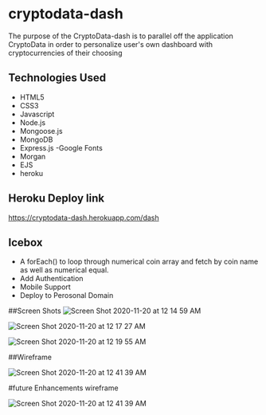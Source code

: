 # cryptodata-dash

The purpose of the CryptoData-dash is to parallel off the application CryptoData in order to personalize user's own dashboard with cryptocurrencies of their choosing


## Technologies Used 
- HTML5
- CSS3
- Javascript
- Node.js
- Mongoose.js
- MongoDB
- Express.js
-Google Fonts
- Morgan
- EJS
- heroku

## Heroku Deploy link
https://cryptodata-dash.herokuapp.com/dash

## Icebox
* A forEach() to loop through numerical coin array and fetch by coin name as well as numerical equal.
* Add Authentication 
* Mobile Support
* Deploy to Perosonal Domain

##Screen Shots
![Screen Shot 2020-11-20 at 12 14 59 AM](https://user-images.githubusercontent.com/73125103/99762049-944e1080-2ac5-11eb-9aa9-835cafd91505.png)

![Screen Shot 2020-11-20 at 12 17 27 AM](https://user-images.githubusercontent.com/73125103/99762158-daa36f80-2ac5-11eb-8b38-9112bcb7b9e5.png)


![Screen Shot 2020-11-20 at 12 19 55 AM](https://user-images.githubusercontent.com/73125103/99762312-35d56200-2ac6-11eb-8bec-c2ca602cfcce.png)

##Wireframe


![Screen Shot 2020-11-20 at 12 41 39 AM](https://user-images.githubusercontent.com/73125103/99763795-a29e2b80-2ac9-11eb-9f6a-d8aa86a88905.png)

#future Enhancements wireframe

![Screen Shot 2020-11-20 at 12 41 39 AM](https://user-images.githubusercontent.com/73125103/99763596-42a78500-2ac9-11eb-925d-6b7f8266766e.png)
